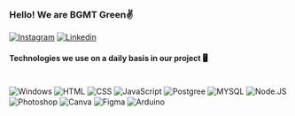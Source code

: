 ### Hello! We are BGMT Green✌️

[![Instagram](https://img.shields.io/badge/Instagram-E4405F?style=for-the-badge&logo=instagram&logoColor=white)](https://instagram.com/bgmtgreen?utm_source=qr&igshid=MzNlNGNkZWQ4Mg%3D%3D)
[![Linkedin](https://img.shields.io/badge/LinkedIn-0077B5?style=for-the-badge&logo=linkedin&logoColor=white)](https://www.linkedin.com/company/bgmt-green/)

#### Technologies we use on a daily basis in our project 🖥️

<div style="display: inline_block">
<br>
    <img align="center" alt="Windows" src="https://img.shields.io/badge/Windows-0078D6?style=for-the-badge&logo=windows&logoColor=white" />
    <img align="center" alt="HTML" src="https://img.shields.io/badge/HTML-239120?style=for-the-badge&logo=html5&logoColor=white" />
    <img align="center" alt="CSS" src="https://img.shields.io/badge/CSS-239120?&style=for-the-badge&logo=css3&logoColor=white" />
    <img align="center" alt="JavaScript" src="https://img.shields.io/badge/JavaScript-F7DF1E?style=for-the-badge&logo=javascript&logoColor=black" />
    <img align="center" alt="Postgree" src="https://img.shields.io/badge/PostgreSQL-316192?style=for-the-badge&logo=postgresql&logoColor=white" />
    <img align="center" alt="MYSQL" src="https://img.shields.io/badge/MySQL-00000F?style=for-the-badge&logo=mysql&logoColor=white" />
    <img align="center" alt="Node.JS" src="https://img.shields.io/badge/Node.js-43853D?style=for-the-badge&logo=node.js&logoColor=white" />
    <img align="center" alt="Photoshop" src="https://img.shields.io/badge/Adobe%20Photoshop-31A8FF?style=for-the-badge&logo=Adobe%20Photoshop&logoColor=black" />
    <img align="center" alt="Canva" src="https://img.shields.io/badge/Canva-%2300C4CC.svg?&style=for-the-badge&logo=Canva&logoColor=white" />
    <img align="center" alt="Figma" src="https://img.shields.io/badge/Figma-F24E1E?style=for-the-badge&logo=figma&logoColor=white" />
    <img align="center" alt="Arduino" src="https://img.shields.io/badge/Arduino-00979D?style=for-the-badge&logo=Arduino&logoColor=white" />
    <img align="center" alt="" src="
</div>

<br>

Passionate about technology, we are a group of students from Invest science and technology college, we are developing a project for college, for the subject of Integrative Project.
